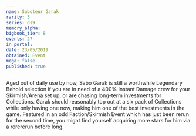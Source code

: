 ```yaml
---
name: Saboteur Garak
rarity: 5
series: ds9
memory_alpha:
bigbook_tier: 8
events: 27
in_portal:
date: 23/05/2019
obtained: Event
mega: false
published: true
---
```


Aged out of daily use by now, Sabo Garak is still a worthwhile Legendary Behold selection if you are in need of a 400% Instant Damage crew for your Skirmish/Arena set up, or are chasing long-term investments for Collections. Garak should reasonably top out at a six pack of Collections while only having one now, making him one of the best investments in the game. Featured in an odd Faction/Skirmish Event which has just been rerun for the second time, you might find yourself acquiring more stars for him via a rerererun before long.
